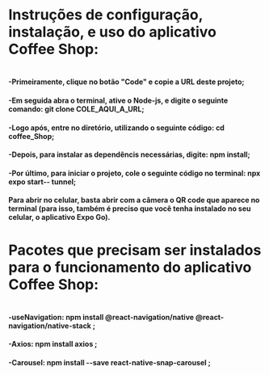 <h1>Instruções de configuração, instalação, e uso do aplicativo Coffee Shop: <h1>
<h4>-Primeiramente, clique no botão "Code" e copie a URL deste projeto; <br></h4>
<h4>-Em seguida abra o terminal, ative o Node-js, e digite o seguinte comando: git clone COLE_AQUI_A_URL;  <br></h4>
<h4>-Logo após, entre no diretório, utilizando o seguinte código: cd coffee_Shop;  <br></h4>
<h4>-Depois, para instalar as dependêncis necessárias, digite: npm install;  <br></h4>
<h4>-Por último, para iniciar o projeto, cole o seguinte código no terminal: npx expo start-- tunnel;  <br></h4>
<h4>Para abrir no celular, basta abrir com a câmera o QR code que aparece no terminal (para isso, também é preciso que você tenha instalado no seu celular, o aplicativo Expo Go).  <br></h4>

<h1>Pacotes que precisam ser instalados para o funcionamento do aplicativo Coffee Shop:<h1>
  
<h4>-useNavigation: npm install @react-navigation/native @react-navigation/native-stack ; <br></h4>
<h4>-Axios: npm install axios ; <br></h4>
<h4>-Carousel: npm install --save react-native-snap-carousel ; <br></h4>
